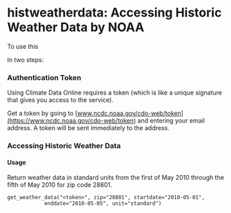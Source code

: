 # histweatherdata: Accessing Historic Weather Data by NOAA


To use this 

In two steps:


### Authentication Token

Using Climate Data Online requires a token (which is like a unique signature that gives you access to the service).


Get a token by going to [www.ncdc.noaa.gov/cdo-web/token](https://www.ncdc.noaa.gov/cdo-web/token) and entering your email address. A token will be sent immediately to the address.

### Accessing Historic Weather Data


#### Usage

Return weather data in standard units from the first of May 2010 through the fifth of May 2010 for zip code 28801. 

```
get_weather_data("<token>", zip="28801", startdate="2010-05-01", 
            enddate="2010-05-05", unit="standard")
```